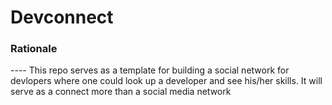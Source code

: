 # Devconnect

### Rationale
  ---- This repo serves as a template for building a social network for devlopers where one could look up a developer and see his/her skills. It will serve as a connect more than a social media network
